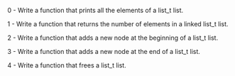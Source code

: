 0 - Write a function that prints all the elements of a list_t list. 

1 - Write a function that returns the number of elements in a linked list_t list. 

2 - Write a function that adds a new node at the beginning of a list_t list. 

3 - Write a function that adds a new node at the end of a list_t list. 

4 - Write a function that frees a list_t list. 
